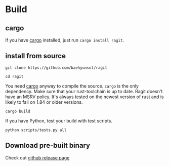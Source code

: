# Build

## cargo

If you have [cargo](https://github.com/rust-lang/cargo) installed, just run `cargo install ragit`.

## install from source

```
git clone https://github.com/baehyunsol/ragit
```

```
cd ragit
```

You need [cargo](https://github.com/rust-lang/cargo) anyway to compile the source. `cargo` is the only dependency. Make sure that your rust-toolchain is up to date. Ragit doesn't have an MSRV policy. It's always tested on the newest version of rust and is likely to fail on 1.84 or older versions.

```
cargo build
```

If you have Python, test your build with test scripts.

```
python scripts/tests.py all
```

## Download pre-built binary

Check out [github release page](https://github.com/baehyunsol/ragit/releases)
